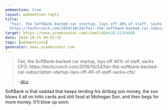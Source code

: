 ```yaml
---
webmention: true
layout: webmention-reply
title:
  "Fair, the SoftBank-backed car startup, lays off 40% of staff, sacks CFO:
  https://techcrunch.com/2019/10/24/fair-the-softbank-backed-car-subscription-startup-lays-off-40-of-staff-sacks-cfo/"
target: https://news.ycombinator.com/item?id&#x3D;21354888
date: 2019-10-25 09:53:15
tags: [webmentions]
generator: news.ycombinator.com
---
```


<blockquote class="p-in-reply-to h-cite external-citation">
  <p class="p-content">Fair, the SoftBank-backed car startup, lays off 40% of staff, sacks CFO: https://techcrunch.com/2019/10/24/fair-the-softbank-backed-car-subscription-startup-lays-off-40-of-staff-sacks-cfo/</p>
  <cite class="p-author">‒<a href="https://news.ycombinator.com/item?id&#x3D;21353912"
    rel="nofollow external noopener" target="_blank">dcu</a>
  </cite>
</blockquote>
SoftBank is that saddad that keeps lending his dirtbag son money, the son blows it all on lotto cards and shit food at  Mohegan Sun, and then begs for more money. It&#x27;ll blow up soon.
